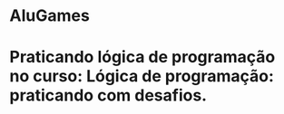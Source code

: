 # AluGames
<h1>Praticando lógica de programação no curso: Lógica de programação: praticando com desafios.</h1>
